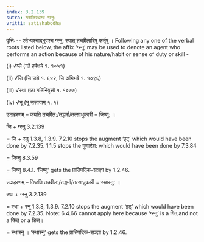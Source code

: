 ```yaml
---
index: 3.2.139
sutra: ग्लाजिस्थश्च ग्स्नुः
vritti: satishabodha
---
```






वृत्तिः -- एतेभ्यश्चाद्भुवश्च ग्स्नु: स्यात् तच्‍छीलादिषु कर्तृषु । Following any one of the verbal roots listed below, the affix ‘ग्स्नु’ may be used to denote an agent who performs an action because of his nature/habit or sense of duty or skill -

(i) √ग्लै (ग्लै हर्षक्षये १. १०५१)

(ii) √जि (जि जये १. ६४२, जि अभिभवे १. १०९६)

(iii) √स्था (ष्ठा गतिनिवृत्तौ १. १०७७)

(iv) √भू (भू सत्तायाम् १. १)


उदाहरणम् – जयति तच्छील:/तद्धर्मा/तत्साधुकारी = जिष्णु: ।


जि + ग्स्नु 3.2.139

= जि + स्नु 1.3.8, 1.3.9. 7.2.10 stops the augment ‘इट्’ which would have been done by 7.2.35. 1.1.5 stops the गुणादेश: which would have been done by 7.3.84

= जिष्नु 8.3.59

= जिष्णु 8.4.1. ‘जिष्णु’ gets the प्रातिपदिक-सञ्ज्ञा by 1.2.46.


उदाहरणम् – तिष्ठति तच्छील:/तद्धर्मा/तत्साधुकारी = स्थास्नु: ।


स्था + ग्स्नु 3.2.139

= स्था + स्नु 1.3.8, 1.3.9. 7.2.10 stops the augment ‘इट्’ which would have been done by 7.2.35. Note: 6.4.66 cannot apply here because ‘ग्स्नु’ is a गित् and not a कित् or a ङित्।

= स्थास्नु । ‘स्थास्नु’ gets the प्रातिपदिक-सञ्ज्ञा by 1.2.46.

